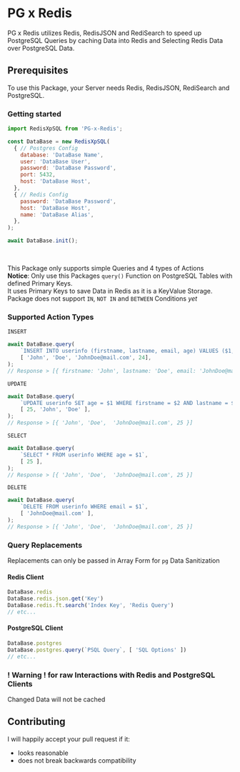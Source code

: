 # PG x Redis

PG x Redis utilizes Redis, RedisJSON and RediSearch to speed up PostgreSQL Queries by caching Data into Redis and Selecting Redis Data over PostgreSQL Data.

## Prerequisites

To use this Package, your Server needs Redis, RedisJSON, RediSearch and PostgreSQL.

### Getting started

```js
import RedisXpSQL from 'PG-x-Redis';

const DataBase = new RedisXpSQL(
  { // Postgres Config
    database: 'DataBase Name',
    user: 'DataBase User',
    password: 'DataBase Password',
    port: 5432,
    host: 'DataBase Host',
  },
  { // Redis Config
    password: 'DataBase Password',
    host: 'DataBase Host',
    name: 'DataBase Alias',
  },
);

await DataBase.init();
```
<br>

This Package only supports simple Queries and 4 types of Actions<br>
**Notice**: Only use this Packages `query()` Function on PostgreSQL Tables with defined Primary Keys.
<br> It uses Primary Keys to save Data in Redis as it is a KeyValue Storage.<br>
Package does not support `IN`, `NOT IN` and `BETWEEN` Conditions *yet*

### Supported Action Types

`INSERT`
```js
await DataBase.query(
    `INSERT INTO userinfo (firstname, lastname, email, age) VALUES ($1, $2, $3, $4);`,
    [ 'John', 'Doe', 'JohnDoe@mail.com', 24],
);
// Response > [{ firstname: 'John', lastname: 'Doe', email: 'JohnDoe@mail.com', age: 24 }]
```

`UPDATE` 
```js
await DataBase.query(
    `UPDATE userinfo SET age = $1 WHERE firstname = $2 AND lastname = $3;`,
    [ 25, 'John', 'Doe' ],
);
// Response > [{ 'John', 'Doe',  'JohnDoe@mail.com', 25 }]
```

`SELECT` 
```js
await DataBase.query(
    `SELECT * FROM userinfo WHERE age = $1`,
    [ 25 ],
);
// Response > [{ 'John', 'Doe',  'JohnDoe@mail.com', 25 }]
```

`DELETE`
```js
await DataBase.query(
    `DELETE FROM userinfo WHERE email = $1`,
    [ 'JohnDoe@mail.com' ],
);
// Response > [{ 'John', 'Doe',  'JohnDoe@mail.com', 25 }]
```

### Query Replacements
Replacements can only be passed in Array Form for `pg` Data Sanitization

#### Redis Client
```js
DataBase.redis
DataBase.redis.json.get('Key')
DataBase.redis.ft.search('Index Key', 'Redis Query')
// etc...
```
#### PostgreSQL Client
```js
DataBase.postgres
DataBase.postgres.query(`PSQL Query`, [ 'SQL Options' ])
// etc...
```

### ! Warning ! for raw Interactions with Redis and PostgreSQL Clients
Changed Data will not be cached

## Contributing
I will happily accept your pull request if it:
- looks reasonable
- does not break backwards compatibility

